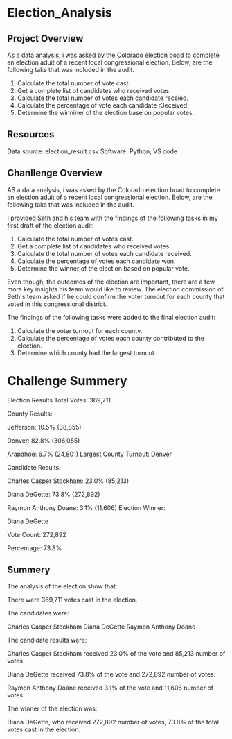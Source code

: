 # Election_Analysis

## Project Overview

As a data analysis, i was asked by the Colorado election boad to complete an election aduit of a recent local 
congressional election. Below, are the following taks that was included in the audit.

1. Calculate the total number of vote cast.
2. Get a complete list of candidates who received votes.
3. Calculate the total number of votes each candidate receied.
4. Calculate the percentage of vote each candidate r3eceived.
5. Determine the winniner of the election base on popular votes.

## Resources

 Data source: election_result.csv
 Software: Python, VS code


## Chanllenge Overview

AS a data analysis, i was asked by the Colorado election boad to complete an election aduit of a recent local 
congressional election. Below, are the following taks that was included in the audit.

I provided Seth and his team with the findings of the following tasks in my first draft of the election audit:
  
  1. Calculate the total number of votes cast. 
  2. Get a complete list of candidates who received votes. 
  3. Calculate the total number of votes each candidate received. 
  4. Calculate the percentage of votes each candidate won. 
  5. Determine the winner of the election based on popular vote.
  
Even though, the outcomes of the election are important, there are a few more key insights his team would like to review. 
The election commission of Seth's team asked if he could confirm the voter turnout for each county that voted in this congressional district.

The findings of the following tasks were added to the final election audit:

  1. Calculate the voter turnout for each county.
  2. Calculate the percentage of votes each county contributed to the election.
  3. Determine which county had the largest turnout.
  
  
# Challenge Summery

Election Results
Total Votes: 369,711

County Results:

Jefferson: 10.5% (38,855)

Denver: 82.8% (306,055)

Arapahoe: 6.7% (24,801)
Largest County Turnout: Denver

Candidate Results:

Charles Casper Stockham: 23.0% (85,213)

Diana DeGette: 73.8% (272,892)

Raymon Anthony Doane: 3.1% (11,606)
Election Winner:

Diana DeGette

Vote Count: 272,892

Percentage: 73.8%

## Summery

The analysis of the election show that:

There were 369,711 votes cast in the election.

The candidates were:

Charles Casper Stockham
Diana DeGette
Raymon Anthony Doane

The candidate results were:

Charles Casper Stockham received 23.0% of the vote and 85,213 number of votes.

Diana DeGette received 73.8% of the vote and 272,892 number of votes.

Raymon Anthony Doane received 3.1% of the vote and 11,606 number of votes.

The winner of the election was:

Diana DeGette, who received 272,892 number of votes, 73.8% of the total votes cast in the election.

